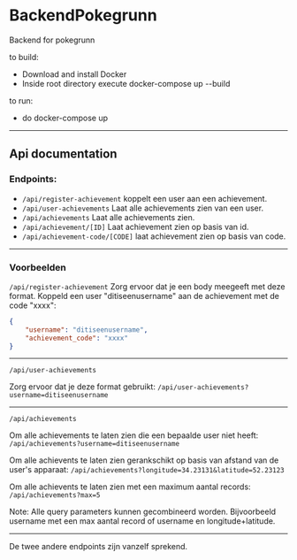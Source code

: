 # BackendPokegrunn
Backend for pokegrunn

to build:
- Download and install Docker
- Inside root directory execute docker-compose up --build

to run:
- do docker-compose up

-----

## Api documentation

### Endpoints:

- `/api/register-achievement` koppelt een user aan een achievement.
- `/api/user-achievements` Laat alle achievements zien van een user.
- `/api/achievements` Laat alle achievements zien.
- `/api/achievement/[ID]` Laat achievement zien op basis van id.
- `/api/achievement-code/[CODE]` laat achievement zien op basis van code.

-----

### Voorbeelden
`/api/register-achievement`
Zorg ervoor dat je een body meegeeft met deze format. Koppeld een user "ditiseenusername" aan de achievement met de code "xxxx":
```json
{
    "username": "ditiseenusername",
    "achievement_code": "xxxx"
}
```

-----

`/api/user-achievements`

Zorg ervoor dat je deze format gebruikt:
`/api/user-achievements?username=ditiseenusername`

-----

`/api/achievements`

Om alle achievements te laten zien die een bepaalde user niet heeft:
`/api/achievements?username=ditiseenusername`

Om alle achievents te laten zien gerankschikt op basis van afstand van de user's apparaat:
`/api/achievements?longitude=34.23131&latitude=52.23123`

Om alle achievents te laten zien met een maximum aantal records:
`/api/achievements?max=5`

Note: Alle query parameters kunnen gecombineerd worden. Bijvoorbeeld username met een max aantal record of username en longitude+latitude.

-----

De twee andere endpoints zijn vanzelf sprekend.
